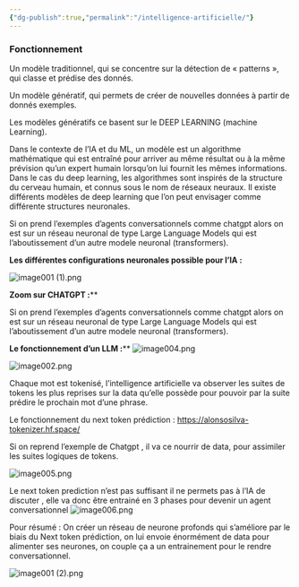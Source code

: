 ```yaml
---
{"dg-publish":true,"permalink":"/intelligence-artificielle/"}
---
```


### Fonctionnement

Un modèle traditionnel, qui se concentre sur la détection de « patterns », qui classe et prédise des donnés.

Un modèle génératif, qui permets de créer de nouvelles données à partir de donnés exemples.

Les modèles génératifs ce basent sur le DEEP LEARNING (machine Learning).   

Dans le contexte de l’IA et du ML, un modèle est un algorithme mathématique qui est entraîné pour arriver au même résultat ou à la même prévision qu’un expert humain lorsqu’on lui fournit les mêmes informations. Dans le cas du deep learning, les algorithmes sont inspirés de la structure du cerveau humain, et connus sous le nom de réseaux neuraux.  Il existe différents modèles de deep learning que l’on peut envisager comme différente structures neuronales.

Si on prend l’exemples d’agents conversationnels comme chatgpt alors on est sur un réseau neuronal de type Large Language Models qui est l’aboutissement d’un autre modele neuronal (transformers).

 

**Les différentes configurations neuronales possible pour l’IA :**

![image001 (1).png](/img/user/image001%20(1).png)


**Zoom sur CHATGPT :****

Si on prend l’exemples d’agents conversationnels comme chatgpt alors on est sur un réseau neuronal de type Large Language Models qui est l’aboutissement d’un autre modele neuronal (transformers).

 

**Le fonctionnement d’un LLM :****
![image004.png](/img/user/image004.png)

![image002.png](/img/user/image002.png)
 
Chaque mot est tokenisé, l’intelligence artificielle va observer les suites de tokens les plus reprises sur la data qu’elle possède pour pouvoir par la suite prédire le prochain mot d’une phrase.

Le fonctionnement du next token prédiction : https://alonsosilva-tokenizer.hf.space/

 

Si on reprend l’exemple de Chatgpt , il va ce nourrir de data, pour assimiler les suites logiques de tokens.

![image005.png](/img/user/image005.png)

 

Le next token prediction n’est pas suffisant il ne permets pas à l’IA de discuter , elle va donc être entrainé en 3 phases pour devenir un agent conversationnel
![image006.png](/img/user/image006.png)

 Pour résumé : On créer un réseau de neurone profonds qui s’améliore par le biais du Next token prédiction, on lui envoie énormément de data pour alimenter ses neurones, on couple ça a un entrainement pour le rendre conversationnel.


![image001 (2).png](/img/user/image001%20(2).png)